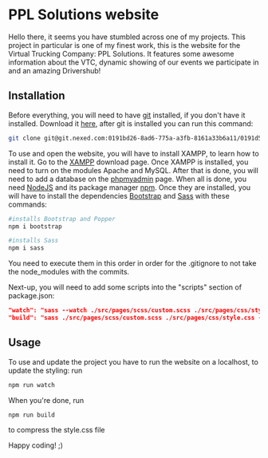 # PPL Solutions website

Hello there, it seems you have stumbled across one of my projects. This project in particular is one of my finest work, this is the website for the Virtual Trucking Company: PPL Solutions. It features some awesome information about the VTC, dynamic showing of our events we participate in and an amazing Drivershub!

## Installation

Before everything, you will need to have [git](https://git-scm.com) installed, if you don't have it installed. Download it [here](https://git-scm.com/downloads), after git is installed you can run this command:

```bash
git clone git@git.nexed.com:0191bd26-8ad6-775a-a3fb-8161a33b6a11/0191d5d1-b9ce-7ad9-9c76-6deeabe8482d/Almost-there-05949418010a-40799e9f4aab.git
```

To use and open the website, you will have to install XAMPP, to learn how to install it. Go to the [XAMPP](https://www.apachefriends.org/download.html) download page. Once XAMPP is installed, you need to turn on the modules Apache and MySQL. After that is done, you will need to add a database on the [phpmyadmin](http://localhost/phpmyadmin) page. When all is done, you need [NodeJS](https://nodejs.org/en/download) and its package manager [npm](https://www.npmjs.com/package/npm). Once they are installed, you will have to install the dependencies [Bootstrap](https://getbootstrap.com) and [Sass](https://sass-lang.com) with these commands:

```bash
#installs Bootstrap and Popper
npm i bootstrap

#installs Sass
npm i sass
```

You need to execute them in this order in order for the .gitignore to not take the node_modules with the commits.

Next-up, you will need to add some scripts into the "scripts" section of package.json:
```json
"watch": "sass --watch ./src/pages/scss/custom.scss ./src/pages/css/style.css",
"build": "sass ./src/pages/scss/custom.scss ./src/pages/css/style.css --style compressed"
```

## Usage

To use and update the project you have to run the website on a localhost, to update the styling: run

```bash
npm run watch
```

When you're done, run

```bash
npm run build
```
to compress the style.css file

Happy coding! ;)